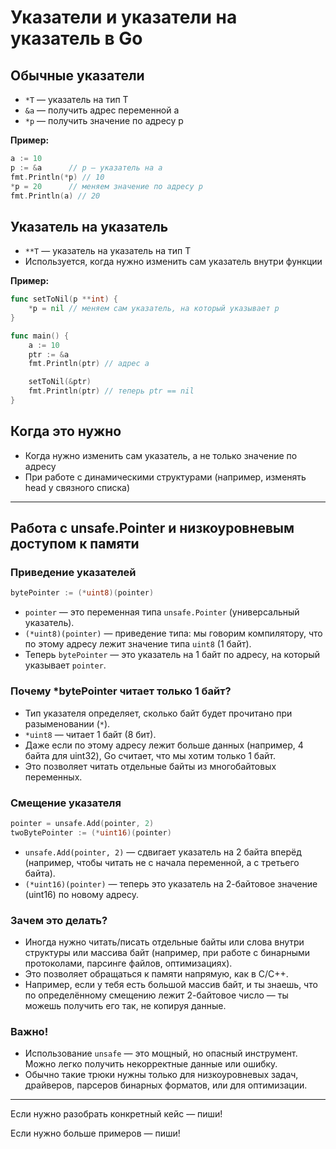 # Указатели и указатели на указатель в Go

## Обычные указатели

- `*T` — указатель на тип T
- `&a` — получить адрес переменной a
- `*p` — получить значение по адресу p

**Пример:**
```go
a := 10
p := &a      // p — указатель на a
fmt.Println(*p) // 10
*p = 20      // меняем значение по адресу p
fmt.Println(a) // 20
```

## Указатель на указатель

- `**T` — указатель на указатель на тип T
- Используется, когда нужно изменить сам указатель внутри функции

**Пример:**
```go
func setToNil(p **int) {
    *p = nil // меняем сам указатель, на который указывает p
}

func main() {
    a := 10
    ptr := &a
    fmt.Println(ptr) // адрес a

    setToNil(&ptr)
    fmt.Println(ptr) // теперь ptr == nil
}
```

## Когда это нужно
- Когда нужно изменить сам указатель, а не только значение по адресу
- При работе с динамическими структурами (например, изменять head у связного списка)

---

## Работа с unsafe.Pointer и низкоуровневым доступом к памяти

### Приведение указателей

```go
bytePointer := (*uint8)(pointer)
```
- `pointer` — это переменная типа `unsafe.Pointer` (универсальный указатель).
- `(*uint8)(pointer)` — приведение типа: мы говорим компилятору, что по этому адресу лежит значение типа `uint8` (1 байт).
- Теперь `bytePointer` — это указатель на 1 байт по адресу, на который указывает `pointer`.

### Почему *bytePointer читает только 1 байт?
- Тип указателя определяет, сколько байт будет прочитано при разыменовании (`*`).
- `*uint8` — читает 1 байт (8 бит).
- Даже если по этому адресу лежит больше данных (например, 4 байта для uint32), Go считает, что мы хотим только 1 байт.
- Это позволяет читать отдельные байты из многобайтовых переменных.

### Смещение указателя

```go
pointer = unsafe.Add(pointer, 2)
twoBytePointer := (*uint16)(pointer)
```
- `unsafe.Add(pointer, 2)` — сдвигает указатель на 2 байта вперёд (например, чтобы читать не с начала переменной, а с третьего байта).
- `(*uint16)(pointer)` — теперь это указатель на 2-байтовое значение (uint16) по новому адресу.

### Зачем это делать?
- Иногда нужно читать/писать отдельные байты или слова внутри структуры или массива байт (например, при работе с бинарными протоколами, парсинге файлов, оптимизациях).
- Это позволяет обращаться к памяти напрямую, как в C/C++.
- Например, если у тебя есть большой массив байт, и ты знаешь, что по определённому смещению лежит 2-байтовое число — ты можешь получить его так, не копируя данные.

### Важно!
- Использование `unsafe` — это мощный, но опасный инструмент. Можно легко получить некорректные данные или ошибку.
- Обычно такие трюки нужны только для низкоуровневых задач, драйверов, парсеров бинарных форматов, или для оптимизации.

---

Если нужно разобрать конкретный кейс — пиши!

Если нужно больше примеров — пиши!
